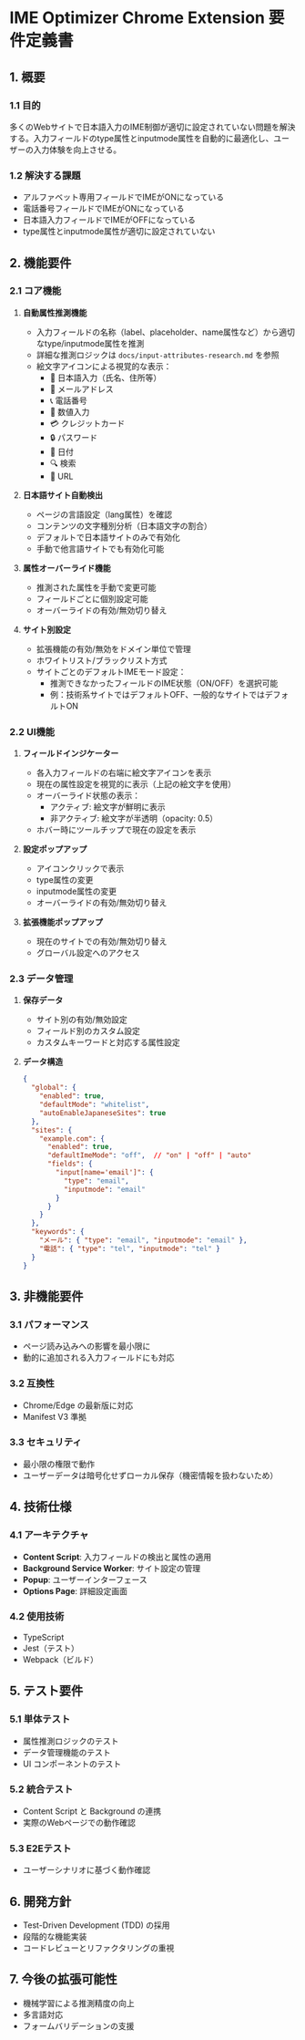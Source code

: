 # IME Optimizer Chrome Extension 要件定義書

## 1. 概要

### 1.1 目的
多くのWebサイトで日本語入力のIME制御が適切に設定されていない問題を解決する。入力フィールドのtype属性とinputmode属性を自動的に最適化し、ユーザーの入力体験を向上させる。

### 1.2 解決する課題
- アルファベット専用フィールドでIMEがONになっている
- 電話番号フィールドでIMEがONになっている
- 日本語入力フィールドでIMEがOFFになっている
- type属性とinputmode属性が適切に設定されていない

## 2. 機能要件

### 2.1 コア機能
1. **自動属性推測機能**
   - 入力フィールドの名称（label、placeholder、name属性など）から適切なtype/inputmode属性を推測
   - 詳細な推測ロジックは `docs/input-attributes-research.md` を参照
   - 絵文字アイコンによる視覚的な表示：
     - 📝 日本語入力（氏名、住所等）
     - 📧 メールアドレス
     - 📞 電話番号
     - 🔢 数値入力
     - 💳 クレジットカード
     - 🔒 パスワード
     - 📅 日付
     - 🔍 検索
     - 🔗 URL

2. **日本語サイト自動検出**
   - ページの言語設定（lang属性）を確認
   - コンテンツの文字種別分析（日本語文字の割合）
   - デフォルトで日本語サイトのみで有効化
   - 手動で他言語サイトでも有効化可能

3. **属性オーバーライド機能**
   - 推測された属性を手動で変更可能
   - フィールドごとに個別設定可能
   - オーバーライドの有効/無効切り替え

4. **サイト別設定**
   - 拡張機能の有効/無効をドメイン単位で管理
   - ホワイトリスト/ブラックリスト方式
   - サイトごとのデフォルトIMEモード設定：
     - 推測できなかったフィールドのIME状態（ON/OFF）を選択可能
     - 例：技術系サイトではデフォルトOFF、一般的なサイトではデフォルトON

### 2.2 UI機能
1. **フィールドインジケーター**
   - 各入力フィールドの右端に絵文字アイコンを表示
   - 現在の属性設定を視覚的に表示（上記の絵文字を使用）
   - オーバーライド状態の表示：
     - アクティブ: 絵文字が鮮明に表示
     - 非アクティブ: 絵文字が半透明（opacity: 0.5）
   - ホバー時にツールチップで現在の設定を表示

2. **設定ポップアップ**
   - アイコンクリックで表示
   - type属性の変更
   - inputmode属性の変更
   - オーバーライドの有効/無効切り替え

3. **拡張機能ポップアップ**
   - 現在のサイトでの有効/無効切り替え
   - グローバル設定へのアクセス

### 2.3 データ管理
1. **保存データ**
   - サイト別の有効/無効設定
   - フィールド別のカスタム設定
   - カスタムキーワードと対応する属性設定

2. **データ構造**
   ```json
   {
     "global": {
       "enabled": true,
       "defaultMode": "whitelist",
       "autoEnableJapaneseSites": true
     },
     "sites": {
       "example.com": {
         "enabled": true,
         "defaultImeMode": "off",  // "on" | "off" | "auto"
         "fields": {
           "input[name='email']": {
             "type": "email",
             "inputmode": "email"
           }
         }
       }
     },
     "keywords": {
       "メール": { "type": "email", "inputmode": "email" },
       "電話": { "type": "tel", "inputmode": "tel" }
     }
   }
   ```

## 3. 非機能要件

### 3.1 パフォーマンス
- ページ読み込みへの影響を最小限に
- 動的に追加される入力フィールドにも対応

### 3.2 互換性
- Chrome/Edge の最新版に対応
- Manifest V3 準拠

### 3.3 セキュリティ
- 最小限の権限で動作
- ユーザーデータは暗号化せずローカル保存（機密情報を扱わないため）

## 4. 技術仕様

### 4.1 アーキテクチャ
- **Content Script**: 入力フィールドの検出と属性の適用
- **Background Service Worker**: サイト設定の管理
- **Popup**: ユーザーインターフェース
- **Options Page**: 詳細設定画面

### 4.2 使用技術
- TypeScript
- Jest（テスト）
- Webpack（ビルド）

## 5. テスト要件

### 5.1 単体テスト
- 属性推測ロジックのテスト
- データ管理機能のテスト
- UI コンポーネントのテスト

### 5.2 統合テスト
- Content Script と Background の連携
- 実際のWebページでの動作確認

### 5.3 E2Eテスト
- ユーザーシナリオに基づく動作確認

## 6. 開発方針
- Test-Driven Development (TDD) の採用
- 段階的な機能実装
- コードレビューとリファクタリングの重視

## 7. 今後の拡張可能性
- 機械学習による推測精度の向上
- 多言語対応
- フォームバリデーションの支援